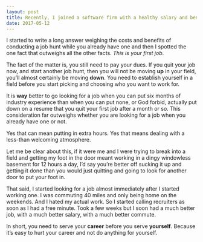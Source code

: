 ```yaml
---
layout: post
title: Recently, I joined a software firm with a healthy salary and benefits, but I now don&#39;t feel comfortable there. Should I quit or try to continue?
date: 2017-05-12
---
```


<p>I started to write a long answer weighing the costs and benefits of conducting a job hunt while you already have one and then I spotted the one fact that outweighs all the other facts. <i>This is your first job</i>.</p><p>The fact of the matter is, you still need to pay your dues. If you quit your job now, and start another job hunt, then you will not be moving <b>up</b> in your field, you’ll almost certainly be moving <b>down</b>. You need to establish yourself in a field before you start picking and choosing who you want to work for.</p><p>It is <b>way</b> better to go looking for a job when you can put six months of industry experience than when you can put none, or God forbid, actually put down on a resume that you quit your first job after a month or so. This consideration far outweighs whether you are looking for a job when you already have one or not.</p><p>Yes that can mean putting in extra hours. Yes that means dealing with a less-than welcoming atmosphere.</p><p>Let me be clear about this, if it were me and I were trying to break into a field and getting my foot in the door meant working in a dingy windowless basement for 12 hours a day, I’d say you’re better off sucking it up and getting it done than you would just quitting and going to look for another door to put your foot in.</p><p>That said, I started looking for a job almost immediately after I started working one. I was commuting 40 miles and only being home on the weekends. And I hated my actual work. So I started calling recruiters as soon as I had a free minute. Took a few weeks but I soon had a much better job, with a much better salary, with a much better commute.</p><p>In short, you need to serve your <b>career</b> before you serve <b>yourself</b>. Because it’s easy to hurt your career and not do anything for yourself.</p>
